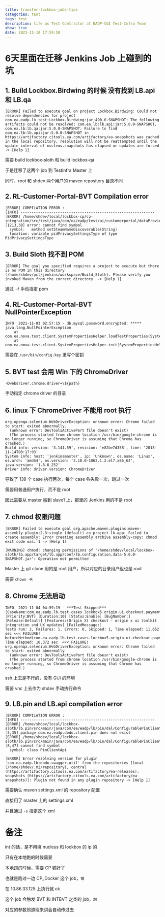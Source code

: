 ```yaml
---
title: transfer-lockbox-jobs-tips
categories: test
tags: test
description: life as Test Contractor at EADP-C&I Test-Infra Team
show: true
date: 2021-11-10 17:59:50
---
```


# 6天里面在迁移 Jenkins Job 上碰到的坑

## 1. Build Lockbox.Birdwing 的时候 没有找到 LB.api 和 LB.qa
```
[ERROR] Failed to execute goal on project Lockbox.Birdwing: Could not resolve dependencies for project com.ea.eadp.lb.test:Lockbox.Birdwing:jar:490.0-SNAPSHOT: The following artifacts could not be resolved: com.ea.lb:lb.api:jar:5.0.0-SNAPSHOT, com.ea.lb:lb.qa:jar:5.0.0-SNAPSHOT: Failure to find com.ea.lb:lb.api:jar:5.0.0-SNAPSHOT in https://artifactory.citools.ea.com/artifactory/ea-snapshots was cached in the local repository, resolution will not be reattempted until the update interval of nucleus.snapshots has elapsed or updates are forced -> [Help 1]
```

需要 build lockbox-sloth 和 build lockbox-qa

于是迁移了这两个 job 到 Testinfra Master 上

同时，root 和 shdev 两个用户的 maven repository 目录不同

## 2. RL-Customer-Portal-BVT Compilation error

```
[ERROR] COMPILATION ERROR : 
[INFO] -------------------------------------------------------------
[ERROR] /home/shdev/local/lockbox-cp/cp-integration/src/test/java/com/ea/eadp/test/ui/customerportal/dataProvider/dataProviders/TestDataProviderHelper.java:[1213,38] error: cannot find symbol
  symbol:   method setSteamNameDiscoverable(String)
  location: variable pidPrivacySettingsType of type PidPrivacySettingsType
```

## 3. Build Sloth 找不到 POM

```
[ERROR] The goal you specified requires a project to execute but there is no POM in this directory (/home/shdev/pct/jenkins/workspace/Build_Sloth). Please verify you invoked Maven from the correct directory. -> [Help 1]
```

通过 `-f` 手动指定 pom

## 4. RL-Customer-Portal-BVT NullPointerException

```
INFO  2021-11-03 02:57:15 - db.mysql.password.encrypted: *****
java.lang.NullPointerException
	at com.ea.nova.test.client.SystemPropertiesHelper.loadTestProperties(SystemPropertiesHelper.java:173)
	at com.ea.nova.test.client.SystemPropertiesHelper.init(SystemPropertiesHelper.java:90)
```

需要在 `/usr/bin/config.key` 里写个密钥

## 5. BVT test 会用 Win 下的 ChromeDriver

`-Dwebdriver.chrome.driver=\${path}`

手动指定 chrome driver 的目录

## 6. linux 下 ChromeDriver 不能用 root 执行

```
org.openqa.selenium.WebDriverException: unknown error: Chrome failed to start: exited abnormally.
  (unknown error: DevToolsActivePort file doesn't exist)
  (The process started from chrome location /usr/bin/google-chrome is no longer running, so ChromeDriver is assuming that Chrome has crashed.)
Build info: version: '3.141.59', revision: 'e82be7d358', time: '2018-11-14T08:17:03'
System info: host: 'jenkinsmaster', ip: 'Unknown', os.name: 'Linux', os.arch: 'amd64', os.version: '3.10.0-1062.1.2.el7.x86_64', java.version: '1.8.0_252'
Driver info: driver.version: ChromeDriver
```

导致了 139 个 case 执行两次，每个 case 各失败一次，跳过一次

需要用普通用户执行，而不是 root

因此需要从 master 搬到 slave1 上，那里的 Jenkins 用的不是 root

## 7. chmod 权限问题

```
[ERROR] Failed to execute goal org.apache.maven.plugins:maven-assembly-plugin:2.3:single (default) on project lb.app: Failed to create assembly: Error creating assembly archive assembly-copy: chmod exit code was: 1 -> [Help 1]
```
```
[WARNING] chmod: changing permissions of '/home/shdev/local/lockbox-sloth/lb.app/target/lb.app/conf/lb.configuration.data-5.0.0-SNAPSHOT.jar': Operation not permitted
```

Master 上 git clone 用的是 root 用户，所以对应的目录用户组也是 root

需要 `chown -R` 

## 8. Chrome 无法启动

```
INFO  2021-11-04 04:59:19 - ***Test Skipped*** [CaseName:com.ea.eadp.lb.test.cases.lockbox5.origin.ui.checkout.payments.creditCard.BasicTest#newCreditCardCheckout] [Priority:BVT] [Duration:10] [Status:Enable] [BugNumber:] [Release:Default] [Features:(Origin X) checkout - origin x ui toolkit integration and UX updates] [FailedMessage:]
Tests run: 2, Failures: 1, Errors: 0, Skipped: 1, Time elapsed: 11.652 sec <<< FAILURE!
beforeMethod(com.ea.eadp.lb.test.cases.lockbox5.origin.ui.checkout.payments.creditCard.BasicTest)  Time elapsed: 10.372 sec  <<< FAILURE!
org.openqa.selenium.WebDriverException: unknown error: Chrome failed to start: exited abnormally
  (unknown error: DevToolsActivePort file doesn't exist)
  (The process started from chrome location /usr/bin/google-chrome is no longer running, so ChromeDriver is assuming that Chrome has crashed.)
```

ssh 上去是不行的，没有 GUI 的环境

需要 vnc 上去作为 shdev 手动执行命令

## 9. LB.pin and LB.api compilation error

```
[ERROR] COMPILATION ERROR : 
[INFO] -------------------------------------------------------------
[ERROR] /home/shdev/local/lockbox-sloth/lb.pin/src/main/java/com/ea/eadp/lb/pin/dal/ConfigurablePinClientApi.java:[3,35] package com.ea.eadp.dodo.client.pin does not exist
[ERROR] /home/shdev/local/lockbox-sloth/lb.pin/src/main/java/com/ea/eadp/lb/pin/dal/ConfigurablePinClientApi.java:[8,47] cannot find symbol
  symbol: class PinClientApi
```

```
[ERROR] Error resolving version for plugin 'com.ea.eadp.lb:dodo.swagger.util' from the repositories [local (/home/shdev/.m2/repository), central (https://artifactory.citools.ea.com/artifactory/ea-releases), snapshots (https://artifactory.citools.ea.com/artifactory/ea-snapshots)]: Plugin not found in any plugin repository -> [Help 1]
```

需要确认 maven settings.xml 的 repository 配置

直接用了 master 上的 settings.xml

并且通过 `-s` 指定这个 xml

# 备注

int 的话，是不用填 nucleus 和 lockbox 的 ip 的

只有在本地跑的时候需要

本地跑的时候，需要 CP 铺好了

也就是跑过一边 CP_Docker 这个 job，`铺`

在 10.86.33.125 上执行就 ok

这个 job 会触发 BVT 和 INTBVT 之类的 job，`跑`

对应的参数照道理来讲会自动传过去

